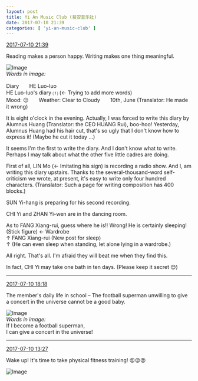 ```yaml
---
layout: post
title: Yi An Music Club (易安音乐社)
date: 2017-07-10 21:39
categories: [ 'yi-an-music-club' ]
---
```


<div class="weibo-info">
  <a href="http://weibo.com/6094546964/FbMrkvbCc">2017-07-10 21:39</a>
</div>

Reading makes a person happy. Writing makes one thing meaningful.

<!-- more -->

![Image](http://wx4.sinaimg.cn/mw690/006Es64Agy1fhf4bfng6wj32c03404qr.jpg)  
*Words in image:*

Diary　　HE Luo-luo  
HE Luo-luo's diary ⑴ (← Trying to add more words)  
Mood: 😑　　Weather: Clear to Cloudy　　10th, June (Translator: He made it wrong)

It is eight o'clock in the evening. Actually, I was forced to write this diary by Alumnus Huang (Translator: the CEO HUANG Rui), boo-hoo! Yesterday, Alumnus Huang had his hair cut, that's so ugly that I don't know how to express it! (Maybe he cut it today …)

It seems I'm the first to write the diary. And I don't know what to write. Perhaps I may talk about what the other five little cadres are doing.

First of all, LIN Mo (← Imitating his sign) is recording a radio show. And I, am writing this diary upstairs. Thanks to the several-thousand-word self-criticism we wrote, at present, it's easy to write only four hundred characters. (Translator: Such a page for writing composition has 400 blocks.)

SUN Yi-hang is preparing for his second recording.

CHI Yi and ZHAN Yi-wen are in the dancing room.

As to FANG Xiang-rui, guess where he is!! Wrong! He is certainly sleeping!  
(Stick figure) ← Wardrobe  
↑ FANG Xiang-rui (New post for sleep)  
↑ (He can even sleep when standing, let alone lying in a wardrobe.)

All right. That's all. I'm afraid they will beat me when they find this.

In fact, CHI Yi may take one bath in ten days. (Please keep it secret 😊)

---

<div class="weibo-info">
  <a href="http://weibo.com/6094546964/FbL7xlRhO">2017-07-10 18:18</a>
</div>

The member's daily life in school – The football superman unwilling to give a concert in the universe cannot be a good baby.

![Image](http://wx3.sinaimg.cn/mw690/006Es64Agy1fhexf5dx7lj319y19yb29.jpg)  
*Words in image:*  
If I become a football superman,  
I can give a concert in the universe!

---

<div class="weibo-info">
  <a href="http://weibo.com/6094546964/FbJdmCmtd">2017-07-10 13:27</a>
</div>

Wake up! It's time to take physical fitness training! :rage::rage::rage:

![Image](http://wx1.sinaimg.cn/mw690/006Es64Agy1fheq3kutc3j33402c0e82.jpg)
